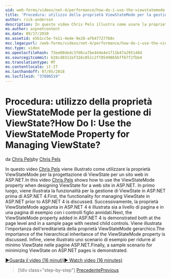 ```yaml
---
uid: web-forms/videos/net-4/performance/how-do-i-use-the-viewstatemode-property-for-managing-viewstate
title: 'Procedura: utilizzo della proprietà ViewStateMode per la gestione di ViewState? | Microsoft Docs'
author: rick-anderson
description: In questo video Chris Pels illustra come usare la proprietà ViewStateMode per la progettazione di ViewState per un sito web in ASP.NET.
ms.author: aspnetcontent
ms.date: 09/17/2010
ms.assetid: e5b1cc5e-fe11-4ede-9e28-af6477277b0c
msc.legacyurl: /web-forms/videos/net-4/performance/how-do-i-use-the-viewstatemode-property-for-managing-viewstate
msc.type: video
ms.openlocfilehash: 73ee00dedc37d6ca7be444e4e1f11b47a295148d
ms.sourcegitcommit: b28cd0313af316c051c2ff8549865bff67f2fbb4
ms.translationtype: MT
ms.contentlocale: it-IT
ms.lasthandoff: 07/05/2018
ms.locfileid: "37806519"
---
```

<a name="how-do-i-use-the-viewstatemode-property-for-managing-viewstate"></a><span data-ttu-id="bc54b-104">Procedura: utilizzo della proprietà ViewStateMode per la gestione di ViewState?</span><span class="sxs-lookup"><span data-stu-id="bc54b-104">How Do I: Use the ViewStateMode Property for Managing ViewState?</span></span>
====================
<span data-ttu-id="bc54b-105">da [Chris Pels](https://twitter.com/chrispels)</span><span class="sxs-lookup"><span data-stu-id="bc54b-105">by [Chris Pels](https://twitter.com/chrispels)</span></span>

<span data-ttu-id="bc54b-106">In questo video [Chris Pels](http://www.idevtech.com) viene illustrato come utilizzare la proprietà ViewStateMode per la progettazione di ViewState per un sito web in ASP.NET.</span><span class="sxs-lookup"><span data-stu-id="bc54b-106">In this video [Chris Pels](http://www.idevtech.com) shows how to use the ViewStateMode property when designing ViewState for a web site in ASP.NET.</span></span> <span data-ttu-id="bc54b-107">In primo luogo, viene illustrata la funzionalità per la gestione di ViewState in ASP.NET prima di ASP.NET 4.</span><span class="sxs-lookup"><span data-stu-id="bc54b-107">First, the functionality for managing ViewState in ASP.NET prior to ASP.NET 4 is discussed.</span></span> <span data-ttu-id="bc54b-108">Successivamente, la proprietà ViewStateMode aggiunta in ASP.NET 4 è illustrata sia a livello di pagina e in una pagina di esempio con i controlli figlio annidati.</span><span class="sxs-lookup"><span data-stu-id="bc54b-108">Next, the ViewStateMode property added in ASP.NET 4 is demonstrated both at the page level and in a sample page with nested child controls.</span></span> <span data-ttu-id="bc54b-109">Viene illustrata l'importanza dell'ereditarietà della proprietà ViewStateMode gerarchico.</span><span class="sxs-lookup"><span data-stu-id="bc54b-109">The importance of the hierarchical inheritance of the ViewStateMode property is discussed.</span></span> <span data-ttu-id="bc54b-110">Infine, viene illustrato uno scenario di esempio per ridurre al minimo ViewState nelle pagine ASP.NET.</span><span class="sxs-lookup"><span data-stu-id="bc54b-110">Finally, a sample scenario for minimizing ViewState on ASP.NET pages is demonstrated.</span></span>

[<span data-ttu-id="bc54b-111">&#9654;Guarda il video (16 minuti)</span><span class="sxs-lookup"><span data-stu-id="bc54b-111">&#9654; Watch video (16 minutes)</span></span>](https://channel9.msdn.com/Blogs/ASP-NET-Site-Videos/how-do-i-use-the-viewstatemode-property-for-managing-viewstate)

> [!div class="step-by-step"]
> [<span data-ttu-id="bc54b-112">Precedente</span><span class="sxs-lookup"><span data-stu-id="bc54b-112">Previous</span></span>](aspnet-4-quick-hit-easy-state-compression.md)
